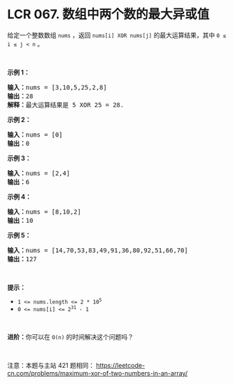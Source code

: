 # LCR 067. 数组中两个数的最大异或值 

<p>给定一个整数数组 <code>nums</code> ，返回<em> </em><code>nums[i] XOR nums[j]</code> 的最大运算结果，其中 <code>0 &le; i &le; j &lt; n</code> 。</p>

<p>&nbsp;</p>

<div class="original__bRMd">
<div>
<p><strong>示例 1：</strong></p>

<pre>
<strong>输入：</strong>nums = [3,10,5,25,2,8]
<strong>输出：</strong>28
<strong>解释：</strong>最大运算结果是 5 XOR 25 = 28.</pre>

<p><strong>示例 2：</strong></p>

<pre>
<strong>输入：</strong>nums = [0]
<strong>输出：</strong>0
</pre>

<p><strong>示例 3：</strong></p>

<pre>
<strong>输入：</strong>nums = [2,4]
<strong>输出：</strong>6
</pre>

<p><strong>示例 4：</strong></p>

<pre>
<strong>输入：</strong>nums = [8,10,2]
<strong>输出：</strong>10
</pre>

<p><strong>示例 5：</strong></p>

<pre>
<strong>输入：</strong>nums = [14,70,53,83,49,91,36,80,92,51,66,70]
<strong>输出：</strong>127
</pre>

<p>&nbsp;</p>

<p><strong>提示：</strong></p>

<ul>
	<li><code>1 &lt;= nums.length &lt;= 2 * 10<sup>5</sup></code></li>
	<li><code>0 &lt;= nums[i] &lt;= 2<sup>31</sup> - 1</code></li>
</ul>
</div>
</div>

<p>&nbsp;</p>

<p><strong>进阶：</strong>你可以在 <code>O(n)</code> 的时间解决这个问题吗？</p>

<p>&nbsp;</p>

<p><meta charset="UTF-8" />注意：本题与主站 421&nbsp;题相同：&nbsp;<a href="https://leetcode-cn.com/problems/maximum-xor-of-two-numbers-in-an-array/">https://leetcode-cn.com/problems/maximum-xor-of-two-numbers-in-an-array/</a></p>
